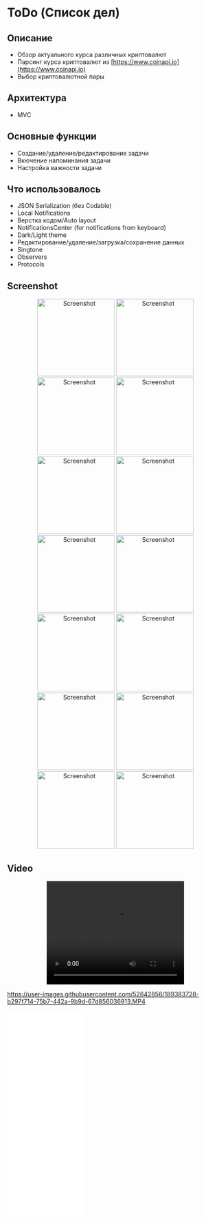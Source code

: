 # ToDo (Список дел)
## Описание
* Обзор актуального курса различных криптовалют
* Парсинг курса криптовалют из [https://www.coinapi.io](https://www.coinapi.io)
* Выбор криптовалютной пары
## Архитектура
* MVC
## Основные функции
* Создание/удаление/редактирование задачи
* Вкючение напоминания задачи
* Настройка важности задачи
## Что использовалось
* JSON Serialization (без Codable)
* Local Notifications
* Верстка кодом/Auto layout
* NotificationsCenter (for notifications from keyboard)
* Dark/Light theme
* Редактирование/удаление/загрузка/сохранение данных
* Singtone
* Observers
* Protocols
## Screenshot

<p align="center">
  <img width="180" alt="Screenshot" src="https://user-images.githubusercontent.com/52642856/189375713-9494b5f1-badc-40e3-aa9b-9c0bd2e269e0.PNG">
    <img width="180" alt="Screenshot" src="https://user-images.githubusercontent.com/52642856/189375716-a41b00b0-c43b-49cc-bcc4-69240e159b96.PNG">
    <img width="180" alt="Screenshot" src="https://user-images.githubusercontent.com/52642856/189375719-5d87dbe3-5e3e-4066-b103-255f2e385181.PNG">
    <img width="180" alt="Screenshot" src="https://user-images.githubusercontent.com/52642856/189375722-6b082a0f-006e-4ddb-8a11-05ddc39faebd.PNG">
    <img width="180" alt="Screenshot" src="https://user-images.githubusercontent.com/52642856/189375724-1376a0b6-5c08-45a8-a885-a6fd1010f7d2.PNG">
    <img width="180" alt="Screenshot" src="https://user-images.githubusercontent.com/52642856/189375726-09d56a02-b7a8-469c-aa29-fa021ca4a91b.PNG">
    <img width="180" alt="Screenshot" src="https://user-images.githubusercontent.com/52642856/189375713-9494b5f1-badc-40e3-aa9b-9c0bd2e269e0.PNG">
    <img width="180" alt="Screenshot" src="https://user-images.githubusercontent.com/52642856/189375728-305b153a-b802-4c8d-88df-8324d3ad5d74.PNG">
    <img width="180" alt="Screenshot" src="https://user-images.githubusercontent.com/52642856/189375733-6988b54d-e09a-4766-8a60-700a2a598658.PNG">
    <img width="180" alt="Screenshot" src="https://user-images.githubusercontent.com/52642856/189375736-5cfb2af3-6b00-413e-8d6d-5b416945867f.PNG">
    <img width="180" alt="Screenshot" src="https://user-images.githubusercontent.com/52642856/189375737-3e8e6f21-1319-4cef-baf3-2ee71f571f3c.PNG">
    <img width="180" alt="Screenshot" src="https://user-images.githubusercontent.com/52642856/189375743-cc6f39f2-38ee-43b9-aaa4-7caead511dae.PNG">
    <img width="180" alt="Screenshot" src="https://user-images.githubusercontent.com/52642856/189375749-29277a56-e3dc-4d2c-a820-8fd5b3848268.PNG">
    <img width="180" alt="Screenshot" src="https://user-images.githubusercontent.com/52642856/189375755-ea44d650-c16e-4795-98fb-8764c767044f.PNG">
</p>

## Video
<p align="center">
  <video width="320" height="240" controls>
    <source src="https://user-images.githubusercontent.com/52642856/189374753-61dad22c-0a68-4ec8-9497-f61f81f37c3a.MP4" type="video/mp4">
  </video> 
</p>


https://user-images.githubusercontent.com/52642856/189383728-b297f714-75b7-442a-9b9d-67d856036913.MP4

<iframe width="180" height="480" src="[https://www.youtube.com/embed/yrRPLBYiiEc](https://user-images.githubusercontent.com/52642856/189383728-b297f714-75b7-442a-9b9d-67d856036913.MP4)" frameborder="0" allowfullscreen></iframe>
